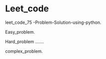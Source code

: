# Leet_code
leet_code_75 -Problem-Solution-using-python.

Easy_problem.

Hard_problem .......

complex_problem.

